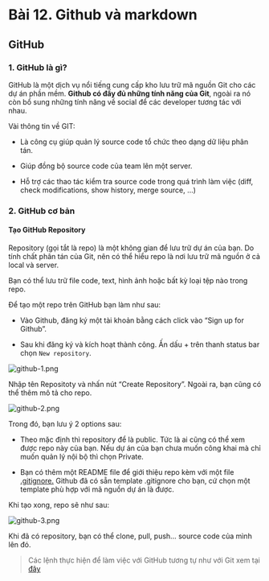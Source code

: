 # **Bài 12. Github và markdown**

## **GitHub**

### **1. GitHub là gì?**

GitHub là một dịch vụ nổi tiếng cung cấp kho lưu trữ mã nguồn Git cho các dự án phần mềm. **Github có đầy đủ những tính năng của Git**, ngoài ra nó còn bổ sung những tính năng về social để các developer tương tác với nhau.

Vài thông tin về GIT:

- Là công cụ giúp quản lý source code tổ chức theo dạng dữ liệu phân tán.

- Giúp đồng bộ source code của team lên một server.

- Hỗ trợ các thao tác kiểm tra source code trong quá trình làm việc (diff, check modifications, show history, merge source, …)

### **2. GitHub cơ bản**

#### **Tạo GitHub Repository**

Repository (gọi tắt là repo) là một không gian để lưu trữ dự án của bạn. Do tính chất phân tán của Git, nên có thể hiểu repo là nơi lưu trữ mã nguồn ở cả local và server.

Bạn có thể lưu trữ file code, text, hình ảnh hoặc bất kỳ loại tệp nào trong repo.

Để tạo một repo trên GitHub bạn làm như sau:

- Vào Github, đăng ký một tài khoản bằng cách click vào “Sign up for Github”.

- Sau khi đăng ký và kích hoạt thành công. Ấn dấu + trên thanh status bar chọn `New repository`.

![github-1.png](https://mimpython.github.io/assets/images/courses/05-01-github-markdown/github-1.png)

Nhập tên Repositoty và nhấn nút “Create Repository”. Ngoài ra, bạn cũng có thể thêm mô tả cho repo.

![github-2.png](https://mimpython.github.io/assets/images/courses/05-01-github-markdown/github-2.png)

Trong đó, bạn lưu ý 2 options sau:

- Theo mặc định thì repository để là public. Tức là ai cũng có thể xem được repo này của bạn. Nếu dự án của bạn chưa muốn công khai mà chỉ muốn quản lý nội bộ thì chọn Private.

- Bạn có thêm một README file để giới thiệu repo kèm với một file [.gitignore.](https://github.com/github/gitignore) Github đã có sẵn template .gitignore cho bạn, cứ chọn một template phù hợp với mã nguồn dự án là được.

Khi tạo xong, repo sẽ như sau:

![github-3.png](https://mimpython.github.io/assets/images/courses/05-01-github-markdown/github-3.png)

Khi đã có repository, bạn có thể clone, pull, push… source code của mình lên đó.

> Các lệnh thực hiện để làm việc với GitHub tương tự như với Git xem tại [đây](https://mimpython.github.io/pythonSummerCourse/week-03-git/)

